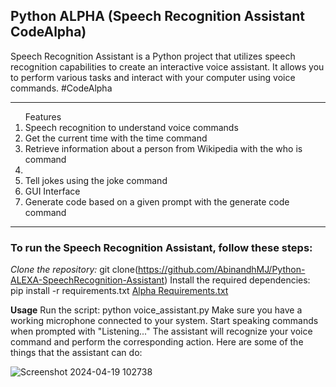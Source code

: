 <h2>Python ALPHA (Speech Recognition Assistant CodeAlpha)</h2>
Speech Recognition Assistant is a Python project that utilizes speech recognition capabilities to create an interactive voice assistant. 
It allows you to perform various tasks and interact with your computer using voice commands.
#CodeAlpha
<br>
<hr>
<ol>Features
<li>Speech recognition to understand voice commands</li>
<li>Get the current time with the time command</li>
<li>Retrieve information about a person from Wikipedia with the who is command<li>
<li>Tell jokes using the joke command</li>
<li>GUI Interface</li>
<li>Generate code based on a given prompt with the generate code command</li>
</ol>

<hr>

<h3>To run the Speech Recognition Assistant, follow these steps:</h3>

<i>Clone the repository:</i>
git clone(https://github.com/AbinandhMJ/Python-ALEXA-SpeechRecognition-Assistant)
Install the required dependencies: pip install -r requirements.txt
[Alpha Requirements.txt](https://github.com/mprabhashmp/CodeAlpha_Voice_Assistant/files/15033486/Alpha.Requirements.txt)

<b>Usage</b>
Run the script: python voice_assistant.py 
Make sure you have a working microphone connected to your system.
Start speaking commands when prompted with "Listening..."
The assistant will recognize your voice command and perform the corresponding action.
Here are some of the things that the assistant can do:


  ![Screenshot 2024-04-19 102738](https://github.com/mprabhashmp/CodeAlpha_Voice_Assistant/assets/120329245/295e87d9-4f0e-4997-8d7f-7397208ced42)
